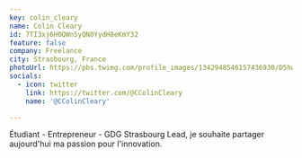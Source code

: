 ```yaml
---
key: colin_cleary
name: Colin Cleary
id: 7TI3xj6H0QWn5yQN0YydH8eKmY32
feature: false
company: Freelance
city: Strasbourg, France
photoUrl: https://pbs.twimg.com/profile_images/1342948546157436930/D5hwhQkm_400x400.jpg
socials:
  - icon: twitter
    link: https://twitter.com/@CColinCleary
    name: '@CColinCleary'

---
```


Étudiant - Entrepreneur - GDG Strasbourg Lead, je souhaite partager aujourd'hui ma passion pour l'innovation.
